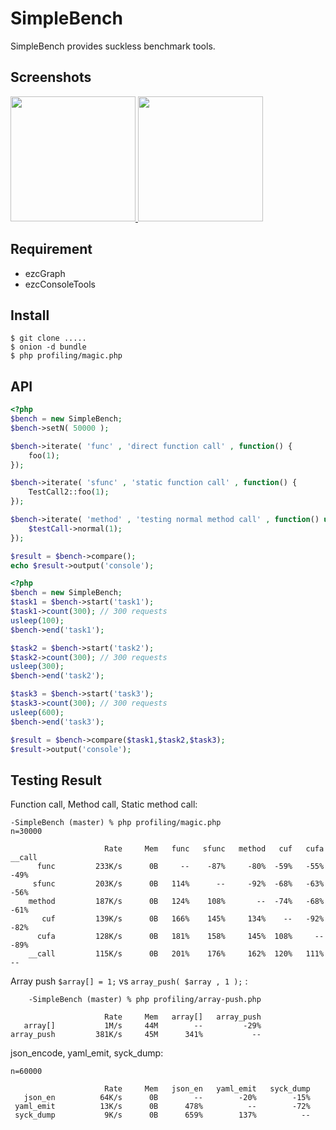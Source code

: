 SimpleBench
===========

SimpleBench provides suckless benchmark tools.

## Screenshots

<a href="https://raw.github.com/c9s/php-SimpleBench/master/static/bar_chart.png">
<img height="200" src="https://raw.github.com/c9s/php-SimpleBench/master/static/bar_chart.png"/>
</a>

<a href="https://raw.github.com/c9s/php-SimpleBench/master/static/console.png">
<img height="200" src="https://raw.github.com/c9s/php-SimpleBench/master/static/console.png"/>
</a>


## Requirement

* ezcGraph
* ezcConsoleTools

## Install

    $ git clone .....
    $ onion -d bundle
    $ php profiling/magic.php


## API

```php
<?php
$bench = new SimpleBench;
$bench->setN( 50000 );

$bench->iterate( 'func' , 'direct function call' , function() {
    foo(1);
});

$bench->iterate( 'sfunc' , 'static function call' , function() {
    TestCall2::foo(1);
});

$bench->iterate( 'method' , 'testing normal method call' , function() use ($testCall) {
    $testCall->normal(1);
});

$result = $bench->compare();
echo $result->output('console');
```


```php
<?php
$bench = new SimpleBench;
$task1 = $bench->start('task1');
$task1->count(300); // 300 requests
usleep(100);
$bench->end('task1');

$task2 = $bench->start('task2');
$task2->count(300); // 300 requests
usleep(300);
$bench->end('task2');

$task3 = $bench->start('task3');
$task3->count(300); // 300 requests
usleep(600);
$bench->end('task3');

$result = $bench->compare($task1,$task2,$task3);
$result->output('console');
```



## Testing Result

Function call, Method call, Static method call:

    -SimpleBench (master) % php profiling/magic.php
    n=30000
    
                         Rate     Mem   func   sfunc   method   cuf   cufa   __call
          func         233K/s      0B     --    -87%     -80%  -59%   -55%     -49%
         sfunc         203K/s      0B   114%      --     -92%  -68%   -63%     -56%
        method         187K/s      0B   124%    108%       --  -74%   -68%     -61%
           cuf         139K/s      0B   166%    145%     134%    --   -92%     -82%
          cufa         128K/s      0B   181%    158%     145%  108%     --     -89%
        __call         115K/s      0B   201%    176%     162%  120%   111%       --
    

Array push `$array[] = 1;` vs `array_push( $array , 1 );` :

        -SimpleBench (master) % php profiling/array-push.php 
    
                         Rate     Mem   array[]   array_push
       array[]           1M/s     44M        --         -29%
    array_push         381K/s     45M      341%           --
    

json\_encode, yaml\_emit, syck\_dump:

    n=60000
    
                         Rate     Mem   json_en   yaml_emit   syck_dump
       json_en          64K/s      0B        --        -20%        -15%
     yaml_emit          13K/s      0B      478%          --        -72%
     syck_dump           9K/s      0B      659%        137%          --
